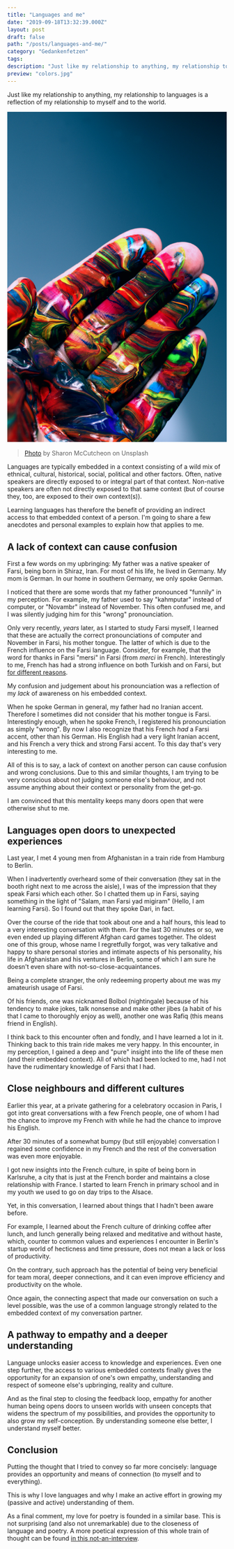 ```yaml
---
title: "Languages and me"
date: "2019-09-18T13:32:39.000Z"
layout: post
draft: false
path: "/posts/languages-and-me/"
category: "Gedankenfetzen"
tags:
description: "Just like my relationship to anything, my relationship to languages is a reflection of my relationship to myself and to the world."
preview: "colors.jpg"
---
```


Just like my relationship to anything, my relationship to languages is a reflection of my relationship to myself and to the world.

![Colors](colors.jpg)

> [Photo](https://unsplash.com/photos/TZZwC_xsClY) by Sharon McCutcheon on Unsplash

Languages are typically embedded in a context consisting of a wild mix of ethnical, cultural, historical, social, political and other factors. Often, native speakers are directly exposed to or integral part of that context. Non-native speakers are often not directly exposed to that same context (but of course they, too, are exposed to their own context(s)).

Learning languages has therefore the benefit of providing an indirect access to that embedded context of a person. I'm going to share a few anecdotes and personal examples to explain how that applies to me.

## A lack of context can cause confusion

First a few words on my upbringing: My father was a native speaker of Farsi, being born in Shiraz, Iran. For most of his life, he lived in Germany. My mom is German. In our home in southern Germany, we only spoke German.

I noticed that there are some words that my father pronounced "funnily" in my perception. For example, my father used to say "kahmputar" instead of computer, or "Novambr" instead of November. This often confused me, and I was silently judging him for this "wrong" pronounciation.

Only very recently, _years_ later, as I started to study Farsi myself, I learned that these are actually the correct pronounciations of computer and November in Farsi, his mother tongue. The latter of which is due to the French influence on the Farsi language. Consider, for example, that the word for thanks in Farsi "mersi" in Farsi (from _merci_ in French). Interestingly to me, French has had a strong influence on both Turkish and on Farsi, but [for different reasons](https://twitter.com/_marktani/status/1049744438598279170).

My confusion and judgement about his pronounciation was a reflection of my _lack_ of awareness on his embedded context.

When he spoke German in general, my father had no Iranian accent. Therefore I sometimes did not consider that his mother tongue is Farsi. Interestingly enough, when he spoke French, I registered his pronounciation as simply "wrong". By now I also recognize that his French _had_ a Farsi accent, other than his German. His English had a very light Iranian accent, and his French a very thick and strong Farsi accent. To this day that's very interesting to me.

All of this is to say, a lack of context on another person can cause confusion and wrong conclusions. Due to this and similar thoughts, I am trying to be very conscious about not judging someone else's behaviour, and not assume anything about their context or personality from the get-go.

I am convinced that this mentality keeps many doors open that were otherwise shut to me.

## Languages open doors to unexpected experiences

Last year, I met 4 young men from Afghanistan in a train ride from Hamburg to Berlin.

When I inadvertently overheard some of their conversation (they sat in the booth right next to me across the aisle), I was of the impression that they speak Farsi which each other. So I chatted them up in Farsi, saying something in the light of "Salam, man Farsi yad migiram" (Hello, I am learning Farsi). So I found out that they spoke Dari, in fact.

Over the course of the ride that took about one and a half hours, this lead to a very interesting conversation with them. For the last 30 minutes or so, we even ended up playing different Afghan card games together. The oldest one of this group, whose name I regretfully forgot, was very talkative and happy to share personal stories and intimate aspects of his personality, his life in Afghanistan and his ventures in Berlin, some of which I am sure he doesn't even share with not-so-close-acquaintances.

Being a complete stranger, the only redeeming property about me was my amateurish usage of Farsi.

Of his friends, one was nicknamed Bolbol (nightingale) because of his tendency to make jokes, talk nonsense and make other jibes (a habit of his that I came to thoroughly enjoy as well), another one was Rafiq (this means friend in English).

I think back to this encounter often and fondly, and I have learned a lot in it. Thinking back to this train ride makes me very happy. In this encounter, in my perception, I gained a deep and "pure" insight into the life of these men (and their embedded context). All of which had been locked to me, had I not have the rudimentary knowledge of Farsi that I had.

## Close neighbours and different cultures

Earlier this year, at a private gathering for a celebratory occasion in Paris, I got into great conversations with a few French people, one of whom I had the chance to improve my French with while he had the chance to improve his English.

After 30 minutes of a somewhat bumpy (but still enjoyable) conversation I regained some confidence in my French and the rest of the conversation was even more enjoyable.

I got new insights into the French culture, in spite of being born in Karlsruhe, a city that is just at the French border and maintains a close relationship with France. I started to learn French in primary school and in my youth we used to go on day trips to the Alsace.

Yet, in this conversation, I learned about things that I hadn't been aware before.

For example, I learned about the French culture of drinking coffee after lunch, and lunch generally being relaxed and meditative and without haste, which, counter to common values and experiences I encounter in Berlin's startup world of hecticness and time pressure, does not mean a lack or loss of productivity.

On the contrary, such approach has the potential of being very beneficial for team moral, deeper connections, and it can even improve efficiency and productivity on the whole.

Once again, the connecting aspect that made our conversation on such a level possible, was the use of a common language strongly related to the embedded context of my conversation partner.

## A pathway to empathy and a deeper understanding

Language unlocks easier access to knowledge and experiences. Even one step further, the access to various embedded contexts finally gives the opportunity for an expansion of one's own empathy, understanding and respect of someone else's upbringing, reality and culture.

And as the final step to closing the feedback loop, empathy for another human being opens doors to unseen worlds with unseen concepts that widens the spectrum of my possibilities, and provides the opportunity to also grow my self-conception. By understanding someone else better, I understand myself better.

## Conclusion

Putting the thought that I tried to convey so far more concisely: language provides an opportunity and means of connection (to myself and to everything).

This is why I love languages and why I make an active effort in growing my (passive and active) understanding of them.

As a final comment, my love for poetry is founded in a similar base. This is not surprising (and also not unremarkable) due to the closeness of language and poetry. A more poetical expression of this whole train of thought can be found [in this not-an-interview](/posts/pas-un-interview).